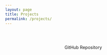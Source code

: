```yaml
---
layout: page
title: Projects
permalink: /projects/
---
```





<div class="post-content-projects">
  <p>
    <br />
  </p>
  <div class="projects">
    <br />
  </div>
  <center>GitHub Repository
    <h2><a href="http://github.com/jpueb96"><i class="fa fa-github"></i></a></h2>
  </center>
  <div class="intro">
    <br />
    <p>
      <a href="http://facebook.com/jailine.puebla"><i class="fa fa-facebook"></i></a> &nbsp; &nbsp; &nbsp;<a href="http://github.com/jpueb96"><i class="fa fa-github"></i></a>
    </p>
  </div>

</div>
